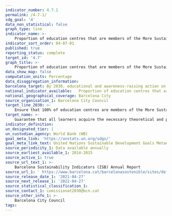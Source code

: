 ```yaml
---
indicator_number: 4.7.1
permalink: /4-7-1/
sdg_goal: '4'
data_non_statistical: false
graph_type: line
indicator_name: >-
    Proportion of education centres that are members of the More Sustainable Schools network (including, nursery, infant, primary, compulsory-secondary (ESO), vocational training, special, higher-secondary and adult schools)
indicator_sort_order: 04-07-01
published: true
reporting_status: complete
target_id: '4.7'
graph_title: >-
    Proportion of education centres that are members of the More Sustainable Schools network (including, nursery, infant, primary, compulsory-secondary (ESO), vocational training, special, higher-secondary and adult schools)
data_show_map: false
computation_units: Percentage
data_disaggregation_information: 
barcelona_target: By 2030, educational and awareness-raising action on sustainable development and human rights will be available at all education centres
national_indicator_available:   Proportion of education centres that are members of the More Sustainable Schools network (including, nursery, infant, primary, compulsory-secondary (ESO), vocational training, special, higher-secondary and adult schools)
national_geographical_coverage: Barcelona City
source_organisation_1: Barcelona City Council
target_line_2030: >-
    Ensure that 100% of education centres are members of the More Sustainable Schools network
target_name: >-
    Guarantee that all learners acquire the necessary theoretical and practical knowledge to promote sustainable development, among other things, through education for sustainable development and adopting sustainable lifestyles, human rights, gender equality, promoting a culture of peace and non-violence, global citizenship, and appreciation of cultural diversity and the contribution of culture to sustainable development
indicator_definition:
un_designated_tier: 1
un_custodian_agency: World Bank (WB)
goal_meta_link: 'https://unstats.un.org/sdgs/'
goal_meta_link_text: United Nations Sustainable Development Goals Metadata (pdf 894kB)
source_periodicity_1: Data available annually
source_earliest_available_1: 2014-2015
source_active_1: true
source_url_text_1: >-
    Barcelona Sustainability Indicators (ISB) Annual Report 
source_url_1: ' https://www.barcelona.cat/barcelonasostenible/sites/default/files/Indicadors/Indicadors2018/2018_informe_indicadors_sostenibilitat-bcn_0.pdf'
source_release_date_1: '2021-04-27'
source_next_release_1: '2022-04-27'
source_statistical_classification_1: 
source_contact_1: comissionat2030@bcn.cat
source_other_info_1: >-
    Barcelona City Council
tags:
---
```

